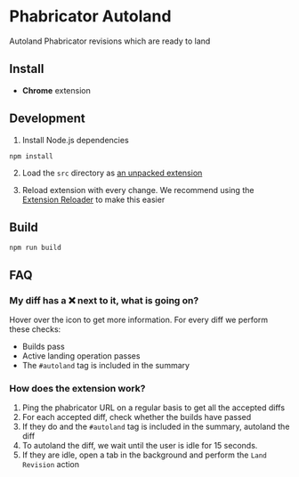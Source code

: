 # Phabricator Autoland

Autoland Phabricator revisions which are ready to land

## Install

* **Chrome** extension

## Development

1. Install Node.js dependencies

```
npm install
```

2. Load the `src` directory as [an unpacked extension](https://webkul.com/blog/how-to-install-the-unpacked-extension-in-chrome/)

3. Reload extension with every change. We recommend using the [Extension Reloader](https://chrome.google.com/webstore/detail/extensions-reloader/fimgfedafeadlieiabdeeaodndnlbhid) to make this easier

## Build

`npm run build`


## FAQ

### My diff has a ❌ next to it, what is going on?

Hover over the icon to get more information. For every diff we perform these checks:
* Builds pass
* Active landing operation passes
* The `#autoland` tag is included in the summary

### How does the extension work?

1. Ping the phabricator URL on a regular basis to get all the accepted diffs
2. For each accepted diff, check whether the builds have passed
3. If they do and the `#autoland` tag is included in the summary, autoland the diff
4. To autoland the diff, we wait until the user is idle for 15 seconds.
5. If they are idle, open a tab in the background and perform the `Land Revision` action
